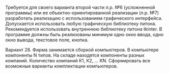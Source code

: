Требуется для своего варианта второй части л.р. №6 (усложненной программы) или ее объектно-ориентированной реализации (л.р. №7) разработать реализацию с использованием графического интерфейса. Допускается использовать любую графическую библиотеку питона.  Рекомендуется использовать внутреннюю библиотеку питона  tkinter. В программе должны быть реализованы минимум одно окно ввода, одно окно вывода, текстовое поле, кнопка.

Вариант 28. Фирма занимается сборкой компьютеров. В компьютере компоненты N типов. На складе находятся компоненты разных компаний. Количество компаний К1, К2, … КN. Сформировать все возможные варианты комплектации компьютеров.
